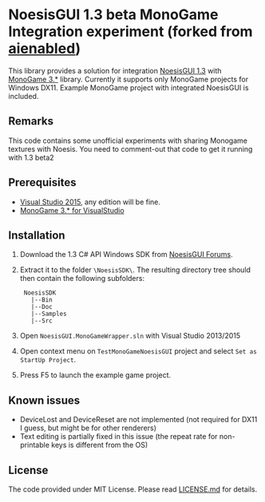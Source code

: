 NoesisGUI 1.3 beta MonoGame Integration experiment (forked from [aienabled](https://github.com/aienabled/NoesisGUI.MonoGameWrapper))
=============
This library provides a solution for integration [NoesisGUI 1.3](http://noesisengine.com) with [MonoGame 3.*](http://monogame.net) library.
Currently it supports only MonoGame projects for Windows DX11.
Example MonoGame project with integrated NoesisGUI is included.

Remarks
-----
This code contains some unofficial experiments with sharing Monogame textures with Noesis. 
You need to comment-out that code to get it running with 1.3 beta2

Prerequisites
-----
* [Visual Studio 2015](https://www.visualstudio.com/), any edition will be fine.
* [MonoGame 3.* for VisualStudio](http://monogame.net)

Installation
-----
1. Download the 1.3 C# API Windows SDK from [NoesisGUI Forums](http://www.noesisengine.com/forums/download/file.php?id=229).
2. Extract it to the folder `\NoesisSDK\`. The resulting directory tree should then contain the following subfolders:
        
        NoesisSDK
          |--Bin
          |--Doc
          |--Samples
          |--Src
        
3. Open `NoesisGUI.MonoGameWrapper.sln` with Visual Studio 2013/2015
4. Open context menu on `TestMonoGameNoesisGUI` project and select `Set as StartUp Project`.
5. Press F5 to launch the example game project.

Known issues
-----
* DeviceLost and DeviceReset are not implemented (not required for DX11 I guess, but might be for other renderers)
* Text editing is partially fixed in this issue (the repeat rate for non-printable keys is different from the OS)

License
-----
The code provided under MIT License. Please read [LICENSE.md](LICENSE.md) for details.

